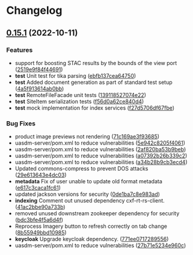 # Changelog
## [0.15.1](https://github.com/terraframe/osmre-uav/releases/tag/0.15.1) (2022-10-11)

### Features

 -  support for boosting STAC results by the bounds of the view port ([2519e9f84f44691](https://github.com/terraframe/osmre-uav/commit/2519e9f84f446913a40fd5696d0c9f8bf44c2cbe))
 -  **test**  Unit test for tika parsing ([ebfb137cea64750](https://github.com/terraframe/osmre-uav/commit/ebfb137cea647503c43a2213866d897490b7c4e5))
 -  **test**  Added document generation as part of standard test setup ([4a5f913614ab0bb](https://github.com/terraframe/osmre-uav/commit/4a5f913614ab0bbc7c1694c297bfdcd8905fc0da))
 -  **test**  RemoteFileFacade unit tests ([139118527074e22](https://github.com/terraframe/osmre-uav/commit/139118527074e228f9b0331feec198d1bb351e1e))
 -  **test**  SiteItem serialization tests ([f56d0a62ce840d4](https://github.com/terraframe/osmre-uav/commit/f56d0a62ce840d4b7a87c1c753f412efc1f84771))
 -  **test**  mock implementation for index services ([f27d5706df67fbe](https://github.com/terraframe/osmre-uav/commit/f27d5706df67fbe06160494c43fdd5a42572ad9d))

### Bug Fixes

 -  product image previews not rendering ([71c169ae3f93685](https://github.com/terraframe/osmre-uav/commit/71c169ae3f93685b51ca5b24cf671cf635b14bd4))
 -  uasdm-server/pom.xml to reduce vulnerabilities ([5e942c8205f4061](https://github.com/terraframe/osmre-uav/commit/5e942c8205f40615f39e560584fffe6ac19b5b6b))
 -  uasdm-server/pom.xml to reduce vulnerabilities ([2af820ba53b9beb](https://github.com/terraframe/osmre-uav/commit/2af820ba53b9beb20a9b7bbfc8c52fbb695014e5))
 -  uasdm-server/pom.xml to reduce vulnerabilities ([a07392b26b339c2](https://github.com/terraframe/osmre-uav/commit/a07392b26b339c2199d2093d36379eac3c2cd1ef))
 -  uasdm-server/pom.xml to reduce vulnerabilities ([a34b28b9cb3ecd4](https://github.com/terraframe/osmre-uav/commit/a34b28b9cb3ecd4850e3537ec5f3d03b70b83c4a))
 -  Updated commons-compress to prevent DOS attacks ([29e613643e4dc03](https://github.com/terraframe/osmre-uav/commit/29e613643e4dc03d53f5f64f81d8b92f4f58e083))
 -  **metadata**  Fix of user unable to update old format metadata ([e617c3caca1fc61](https://github.com/terraframe/osmre-uav/commit/e617c3caca1fc611843f8b5a1095bb9aa1a9272a))
 -  updated jackson versions for security ([0de1ba7c8e983ad](https://github.com/terraframe/osmre-uav/commit/0de1ba7c8e983adb2ef5c57f7d38e1b1cf0ebc93))
 -  **indexing**  Comment out unused dependency cxf-rt-rs-client. ([41ac2bbe90a733b](https://github.com/terraframe/osmre-uav/commit/41ac2bbe90a733bc9608215583825bcf26223e36))
 -  removed unused downstream zookeeper dependency for security ([bdc3bfe4f5a6d4f](https://github.com/terraframe/osmre-uav/commit/bdc3bfe4f5a6d4f0ee37fd249a044ed886a355c9))
 -  Reprocess Imagery button to refresh correctly on tab change ([8b55949bbd10985](https://github.com/terraframe/osmre-uav/commit/8b55949bbd109859057d79ea68f9c067e95c6ed7))
 -  **keycloak**  Upgrade keycloak dependency. ([771ee0717289556](https://github.com/terraframe/osmre-uav/commit/771ee071728955679688c1a6f2c6ffb2d8e3f66d))
 -  uasdm-server/pom.xml to reduce vulnerabilities ([27b71e5234e960c](https://github.com/terraframe/osmre-uav/commit/27b71e5234e960cc5330d4ac8a7c95deaccbef8e))

